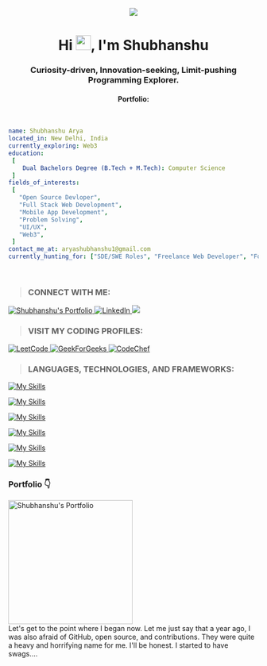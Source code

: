 <p align="center"><img src="https://github.com/user-attachments/assets/3590946b-f4d1-4f4c-bd21-22d4ebe7263a"></p>

<h1 align="center">Hi <img src="https://raw.githubusercontent.com/MartinHeinz/MartinHeinz/master/wave.gif" width="30px">, I'm Shubhanshu</h1>
<h3 align="center">Curiosity-driven, Innovation-seeking, Limit-pushing Programming Explorer.</h3>
<h4 align="center">Portfolio: <a href="https://thisisshubh.online" /></h4>
<br />

 ```yaml
name: Shubhanshu Arya
located_in: New Delhi, India
currently_exploring: Web3
education:
  [
     Dual Bachelors Degree (B.Tech + M.Tech): Computer Science
  ]
fields_of_interests:
  [
    "Open Source Devloper",
    "Full Stack Web Development",
    "Mobile App Development",
    "Problem Solving",
    "UI/UX",
    "Web3",
  ]
contact_me_at: aryashubhanshu1@gmail.com
currently_hunting_for: ["SDE/SWE Roles", "Freelance Web Developer", "Founding Engineer"]
```

<br />

>### CONNECT WITH ME: 
<p align="left">
 <a href="https://thisisshubh.online" target="_blank">
  <img src="https://img.shields.io/badge/Website-DC143C?style=for-the-badge&logo=medium&logoColor=white" alt="Shubhanshu's Portfolio" />
 </a>
 <a href="https://www.linkedin.com/in/shubharya/" target="_blank">
  <img src="https://img.shields.io/badge/LinkedIn-0077B5?style=for-the-badge&logo=linkedin&logoColor=white" alt="LinkedIn"/>
 </a>
 <a href="https://twitter.com/ShubhanshuSays" target="_blank">
  <img src="https://img.shields.io/badge/Twitter-1DA1F2?style=for-the-badge&logo=twitter&logoColor=white" />
 </a>
</p>


>### VISIT MY CODING PROFILES:
<p align="left">
  <a href="https://leetcode.com/_shubh_/" target="_blank">
  <img src="https://img.shields.io/badge/LeetCode-000000?style=for-the-badge&logo=LeetCode&logoColor=#d16c06" alt="LeetCode" />
 </a> 
  <a href="https://auth.geeksforgeeks.org/user/_shubh_/" target="_blank">
  <img src="https://img.shields.io/badge/GeeksforGeeks-298D46?style=for-the-badge&logo=geeksforgeeks&logoColor=white" alt="GeekForGeeks" />
 </a> 
 <a href="https://www.codechef.com/users/aryashubhanshu/" target="_blank">
  <img src="https://img.shields.io/badge/Codechef-%23B92B27.svg?&style=for-the-badge&logo=Codechef&logoColor=white" alt="CodeChef" >
 </a> 
</p>

> ### LANGUAGES, TECHNOLOGIES, AND FRAMEWORKS:
[![My Skills](https://skillicons.dev/icons?i=c,cpp,js,ts,py,solidity&perline=6)](https://skillicons.dev)

[![My Skills](https://skillicons.dev/icons?i=react,nextjs,redux,html,css,tailwind,bootstrap,materialui,sass,webflow,wordpress&perline=11)](https://skillicons.dev)

[![My Skills](https://skillicons.dev/icons?i=nodejs,express,nginx,mongodb,postgres,prisma&perline=9)](https://skillicons.dev)

[![My Skills](https://skillicons.dev/icons?i=docker,aws,cloudflare,tensorflow,opencv,matlab,sklearn&perline=9)](https://skillicons.dev)

[![My Skills](https://skillicons.dev/icons?i=apple,windows,linux,ubuntu,vscode,vim,bash,atom,netlify,vercel&perline=11)](https://skillicons.dev)

[![My Skills](https://skillicons.dev/icons?i=ps,xd,figma,notion,postman,git,github,npm,yarn&perline=9)](https://skillicons.dev)

### Portfolio 👇
<p>
  <a href="https://thisisshubh.online" title="Shubhanshu Arya's Portfolio Website">
    <img src="https://github.com/user-attachments/assets/92efe6d7-299a-4d99-ba17-5c751a708ec4?w=1600&h=840&fit=crop&crop=entropy&auto=compress,format&format=webp" alt="Shubhanshu's Portfolio" width="250px" />
  </a>
  <br/> Let's get to the point where I began now. Let me just say that a year ago, I was also afraid of GitHub, open source, and contributions. They were quite a heavy and horrifying name for me. I'll be honest. I started to have swags....
</p>
<br />
